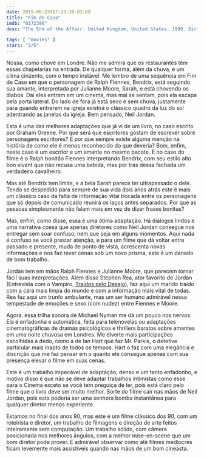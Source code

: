 ```yaml
---
date: 2019-06-23T17:23:39-03:00
title: "Fim de Caso"
imdb: "0172396"
desc: "The End of the Affair. United Kingdom, United States, 1999. Dirigido por Neil Jordan, escrito por Graham Greene (livro), Neil Jordan. Com Ralph Fiennes, Stephen Rea, Julianne Moore."

tags: [ "movies" ]
stars: "3/5"
---
```

Nossa, como chove em Londre. Não me admira que os restaurantes têm essas chapelarias na entrada. De qualquer forma, além da chuva, é um clima cinzento, com o tempo instável. Me lembro de uma sequência em Fim de Caso em que o personagem de Ralph Fiennes, Bendrix, está seguindo sua amante, interpretada por Julianne Moore, Sarah, e está chovendo os diabos. Daí eles entram em um cinema, mas mal se sentam, pois ela escapa pela porta lateral. Do lado de fora já está seco e sem chuva, justamente para quando entrarem na igreja existirá o clássico quadro da luz do sol adentrando as janelas da igreja. Bem pensado, Neil Jordan.

Esta é uma das melhores adaptações que já vi de um livro, no caso escrito por Graham Greene. Por que será que escritores gostam de escrever sobre personagens escritores? E por que sempre existe alguma menção na história de como ele é menos reconhecido do que deveria? Bom, enfim, neste caso é um escritor e um amante no mesmo pacote. E no caso do filme é o Ralph bonitão Fiennes interpretando Bendrix, com seu estilo alto bon vivant que não recusa uma bebida, mas por trás dessa fachada um verdadeiro cavalheiro.

Mas até Bendrix tem limite, e a bela Sarah parece ter ultrapassado o dele. Tendo se despedido para sempre de sua vida dois anos atrás este é mais um clássico caso da falta de informação vital trocada entre os personagens que só depois de comunicado reunirá os laços antes separados. Por que as pessoas simplesmente não falam mais em vez de dizer frases bonitas?

Mas, enfim, como disse, essa é uma ótima adaptação. Há diálogos lindos e uma narrativa coesa que apenas diretores como Neil Jordan consegue nos entregar sem soar confuso, nem que seja em alguns momentos. Aqui nada é confuso se você prestar atenção, e para um filme que dá voltar entre passado e presente, muda de ponto de vista, acrescenta novas informações e nos faz rever cenas sob um novo prisma, este é um danado de bom trabalho.

Jordan tem em mãos Ralph Fiennes e Julianne Moore, que parecem tornar fácil suas interpretações. Além disso Stephen Rea, ator favorito de Jordan (Entrevista com o Vampiro, [Traídos pelo Desejo](/traidos-pelo-desejo)), faz aqui um marido traído com a cara mais limpa do mundo e com a informação mais vital de todas. Rea faz aqui um trunfo ambulante, mas um ser humano admirável nessa tempestade de emoções e sexo (com nudez) entre Fiennes e Moore.

Agora, essa trilha sonora de Michael Nyman me dá um pouco nos nervos. Ela é enfadonha e automática, feita para telenovelas ou adaptações cinematográficas de dramas psicológicos e thrillers baratos sobre amantes em uma noite chuvosa em Londres. Me diverte mais participações escolhidas a dedo, como a de Ian Hart que faz Mr. Parkis, o detetive particular mais inapto de todos os tempos. Hart o faz com uma elegância e discrição que me faz pensar em o quanto ele consegue apenas com sua presença elevar o filme em suas cenas.

Este é um trabalho impecável de adaptação, denso e um tanto enfadonho, e motivo disso é que não se deve adaptar trabalhos intimistas como esse para o Cinema exceto se você tem preguiça de ler, pois está claro pelo filme que o livro deve ser muito melhor. Sorte do filme cair nas mãos de Neil Jordan, pois esta poderia ser uma senhora bomba instantânea para qualquer diretor menos experiente.

Estamos no final dos anos 90, mas este é um filme clássico dos 90, com um roteirista e diretor, um trabalho de filmagens e direção de arte feitos inteiramente sem computação. Um trabalho sólido, com câmera posicionada nos melhores ângulos, com a melhor mise-en-scene que um bom diretor pode prover. É admirável observar como até filmes medíocres ficam levemente mais assistíveis quando nas mãos de um bom cineasta.
